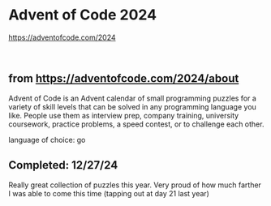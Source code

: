 # Advent of Code 2024

https://adventofcode.com/2024

<br/>

## from https://adventofcode.com/2024/about

Advent of Code is an Advent calendar of small programming puzzles for a variety of skill levels that can be solved in any programming language you like. People use them as interview prep, company training, university coursework, practice problems, a speed contest, or to challenge each other.

language of choice: go

## Completed: 12/27/24

Really great collection of puzzles this year. Very proud of how much farther I was able to come this time (tapping out at day 21 last year)

